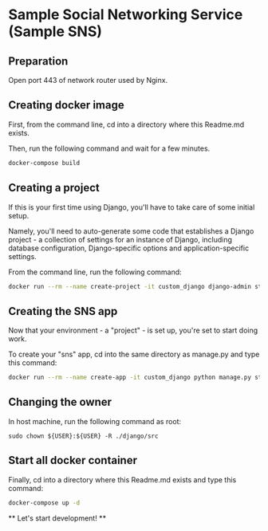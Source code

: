 # Sample Social Networking Service (Sample SNS)
## Preparation
Open port 443 of network router used by Nginx.

## Creating docker image
First, from the command line, cd into a directory where this Readme.md exists.

Then, run the following command and wait for a few minutes.

```bash
docker-compose build
```

## Creating a project
If this is your first time using Django, you'll have to take care of some initial setup.

Namely, you'll need to auto-generate some code that establishes a Django project - a collection of settings for an instance of Django,
including database configuration, Django-specific options and application-specific settings.

From the command line, run the following command:

```bash
docker run --rm --name create-project -it custom_django django-admin startproject django-admin startproject ${PRJ_DIRNAME} .
```

## Creating the SNS app
Now that your environment - a "project" - is set up, you're set to start doing work.

To create your "sns" app, cd into the same directory as manage.py and type this command:

```bash
docker run --rm --name create-app -it custom_django python manage.py startapp sns
```

## Changing the owner
In host machine, run the following command as root:

```
sudo chown ${USER}:${USER} -R ./django/src
```

## Start all docker container
Finally, cd into a directory where this Readme.md exists and type this command:

```bash
docker-compose up -d
```

** Let's start development! **
